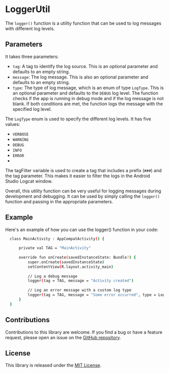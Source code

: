# LoggerUtil
The `logger()` function is a utility function that can be used to log messages with different log levels.

## Parameters
It takes three parameters:
- `tag`: A tag to identify the log source. This is an optional parameter and defaults to an empty string.
- `message`: The log message. This is also an optional parameter and defaults to an empty string.
- `type`: The type of log message, which is an enum of type `LogType`. This is an optional parameter and defaults to the `DEBUG` log level.
The function checks if the app is running in debug mode and if the log message is not blank. If both conditions are met, the function logs the message with the specified log level.

The `LogType` enum is used to specify the different log levels. It has five values:
- `VERBOSE`
- `WARNING`
- `DEBUG`
- `INFO`
- `ERROR`
- 
The tagFilter variable is used to create a tag that includes a prefix (`###`) and the tag parameter. This makes it easier to filter the logs in the Android Studio Logcat window.

Overall, this utility function can be very useful for logging messages during development and debugging. It can be used by simply calling the `logger()` function and passing in the appropriate parameters.

## Example
Here's an example of how you can use the logger() function in your code:

```bash
  class MainActivity : AppCompatActivity() {
  
      private val TAG = "MainActivity"
  
      override fun onCreate(savedInstanceState: Bundle?) {
          super.onCreate(savedInstanceState)
          setContentView(R.layout.activity_main)
  
          // Log a debug message
          logger(tag = TAG, message = "Activity created")
  
          // Log an error message with a custom log type
          logger(tag = TAG, message = "Some error occurred", type = LogType.ERROR)
      }
  }
```

## Contributions

Contributions to this library are welcome. If you find a bug or have a feature request,
please open an issue on the [GitHub repository](https://github.com/thesarangal/LoggerUtil).

## License

This library is released under the [MIT License](https://opensource.org/licenses/MIT).